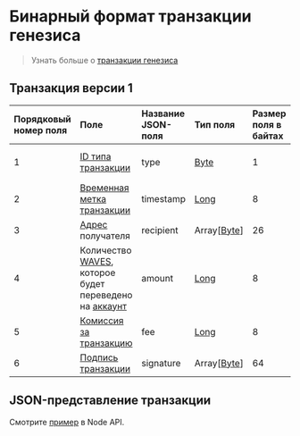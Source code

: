 # Бинарный формат транзакции генезиса

> Узнать больше о [транзакции генезиса](/blockchain/transaction-type/genesis-transaction.md)

## Транзакция версии 1

| Порядковый номер поля | Поле | Название JSON-поля |Тип поля | Размер поля в байтах | Комментарий |
| :--- | :--- | :--- | :--- | :--- | :--- |
| 1 | [ID типа транзакции](/blockchain/transaction-type.md) |type| [Byte](/blockchain/blockchain/blockchain-data-types.md) | 1 | Значение должно быть равно 1 |
| 2 | [Временная метка транзакции](/blockchain/transaction/transaction-timestamp.md) | timestamp | [Long](/blockchain/blockchain/blockchain-data-types.md) | 8 |  |
| 3 | [Адрес](/blockchain/address.md) получателя | recipient | Array[[Byte](/blockchain/blockchain/blockchain-data-types.md)] | 26 |  |
| 4 | Количество [WAVES](/blockchain/token/waves.md), которое будет переведено на [аккаунт](/blockchain/account.md) | amount | [Long](/blockchain/blockchain/blockchain-data-types.md) | 8 |  |
| 5 | [Комиссия за транзакцию](/blockchain/transaction/transaction-fee.md) | fee | [Long](/blockchain/blockchain/blockchain-data-types.md)| 8 |  |
| 6 | [Подпись транзакции](/blockchain/transaction/transaction-signature.md) | signature | Array[[Byte](/blockchain/blockchain/blockchain-data-types.md)] | 64 |  |

## JSON-представление транзакции

Смотрите [пример](https://nodes.wavesplatform.com/transactions/info/2DVtfgXjpMeFf2PQCqvwxAiaGbiDsxDjSdNQkc5JQ74eWxjWFYgwvqzC4dn7iB1AhuM32WxEiVi1SGijsBtYQwn8) в Node API.
